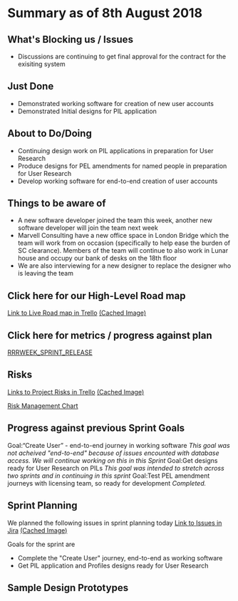 # Summary as of 8th August 2018 
## What's Blocking us / Issues
* Discussions are continuing to get final approval for the contract for the exisiting system 

## Just Done
* Demonstrated working software for creation of new user accounts
* Demonstrated Initial designs for PIL application

## About to Do/Doing
* Continuing design work on PIL applications in preparation for User Research
* Produce designs for PEL amendments for named people in preparation for User Research
* Develop working software for end-to-end creation of user accounts

## Things to be aware of
* A new software developer joined the team this week, another new software developer will join the team next week
* Marvell Consulting have a new office space in London Bridge which the team will work from on occasion (specifically to help ease the burden of SC clearance).  Members of the team will continue to also work in Lunar house and occupy our bank of desks on the 18th floor
* We are also interviewing for a new designer to replace the designer who is leaving the team

## Click here for our High-Level Road map
[Link to Live Road map in Trello](https://trello.com/b/gDQdE01u/asl-roadmap)    [\(Cached Image\)](graphs/ASLRoadMap08082018.jpg)

## Click here for metrics / progress against plan
[RRRWEEK_SPRINT_RELEASE](graphs/progress08082018.png)

## Risks
[Links to Project Risks in Trello](https://trello.com/b/VuFuCL7t/risk-register-and-kpis-asl-delivery)    [\(Cached Image\)](graphs/ASLRiskRegister08082018.jpg)

[Risk Management Chart](graphs/risk08082018.png)


## Progress against previous Sprint Goals

Goal:“Create User” - end-to-end journey in working software
*This goal was not acheived "end-to-end" because of issues encounted with database access. We will continue working on this in this Sprint*
Goal:Get designs ready for User Research on PILs
*This goal was intended to stretch across two sprints and in continuing in this sprint*
Goal:Test PEL amendment journeys with licensing team, so ready for development
*Completed.*

## Sprint Planning
We planned the following issues in sprint planning today [Link to Issues in Jira](https://jira.digital.homeoffice.gov.uk/secure/RapidBoard.jspa?rapidView=261)    [\(Cached Image\)](graphs/sprint08082018.png)

Goals for the sprint are
* Complete the "Create User" journey, end-to-end as working software
* Get PIL application and Profiles designs ready for User Research

## Sample Design Prototypes
